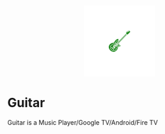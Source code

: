 <p align="center">
	<img src="Guitar.png" width="160" height="160" alt="Guitar">  
</p>

# Guitar
Guitar is a Music Player/Google TV/Android/Fire TV
